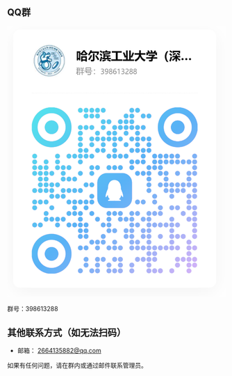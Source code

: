 ## QQ群
![QQ群二维码](../assets/images/qq.png)

群号：398613288

## 其他联系方式（如无法扫码）

- 邮箱： [2664135882@qq.com](mailto:2664135882@qq.com?subject=加入飞盘协会)

如果有任何问题，请在群内或通过邮件联系管理员。
